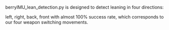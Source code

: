 berryIMU_lean_detection.py is designed to detect leaning in four directions: 

left, right, back, front with almost 100% success rate, which corresponds to our four weapon switching movements.
